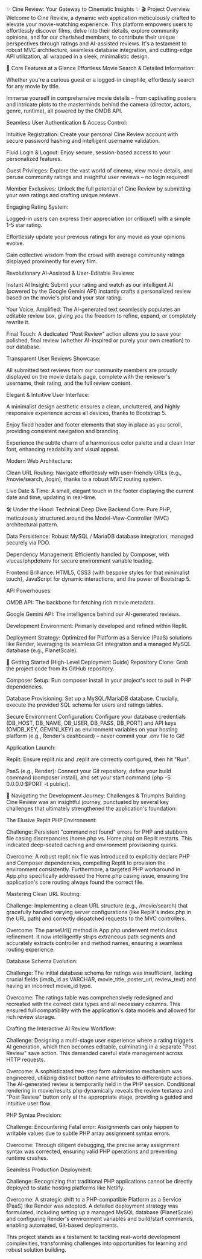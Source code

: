 ✨ Cine Review: Your Gateway to Cinematic Insights ✨
🎬 Project Overview
Welcome to Cine Review, a dynamic web application meticulously crafted to elevate your movie-watching experience. This platform empowers users to effortlessly discover films, delve into their details, explore community opinions, and for our cherished members, to contribute their unique perspectives through ratings and AI-assisted reviews. It's a testament to robust MVC architecture, seamless database integration, and cutting-edge API utilization, all wrapped in a sleek, minimalistic design.

🌟 Core Features at a Glance
Effortless Movie Search & Detailed Information:

Whether you're a curious guest or a logged-in cinephile, effortlessly search for any movie by title.

Immerse yourself in comprehensive movie details – from captivating posters and intricate plots to the masterminds behind the camera (director, actors, genre, runtime), all powered by the OMDB API.

Seamless User Authentication & Access Control:

Intuitive Registration: Create your personal Cine Review account with secure password hashing and intelligent username validation.

Fluid Login & Logout: Enjoy secure, session-based access to your personalized features.

Guest Privileges: Explore the vast world of cinema, view movie details, and peruse community ratings and insightful user reviews – no login required!

Member Exclusives: Unlock the full potential of Cine Review by submitting your own ratings and crafting unique reviews.

Engaging Rating System:

Logged-in users can express their appreciation (or critique!) with a simple 1-5 star rating.

Effortlessly update your previous ratings for any movie as your opinions evolve.

Gain collective wisdom from the crowd with average community ratings displayed prominently for every film.

Revolutionary AI-Assisted & User-Editable Reviews:

Instant AI Insight: Submit your rating and watch as our intelligent AI (powered by the Google Gemini API) instantly crafts a personalized review based on the movie's plot and your star rating.

Your Voice, Amplified: The AI-generated text seamlessly populates an editable review box, giving you the freedom to refine, expand, or completely rewrite it.

Final Touch: A dedicated "Post Review" action allows you to save your polished, final review (whether AI-inspired or purely your own creation) to our database.

Transparent User Reviews Showcase:

All submitted text reviews from our community members are proudly displayed on the movie details page, complete with the reviewer's username, their rating, and the full review content.

Elegant & Intuitive User Interface:

A minimalist design aesthetic ensures a clean, uncluttered, and highly responsive experience across all devices, thanks to Bootstrap 5.

Enjoy fixed header and footer elements that stay in place as you scroll, providing consistent navigation and branding.

Experience the subtle charm of a harmonious color palette and a clean Inter font, enhancing readability and visual appeal.

Modern Web Architecture:

Clean URL Routing: Navigate effortlessly with user-friendly URLs (e.g., /movie/search, /login), thanks to a robust MVC routing system.

Live Date & Time: A small, elegant touch in the footer displaying the current date and time, updating in real-time.

🛠️ Under the Hood: Technical Deep Dive
Backend Core: Pure PHP, meticulously structured around the Model-View-Controller (MVC) architectural pattern.

Data Persistence: Robust MySQL / MariaDB database integration, managed securely via PDO.

Dependency Management: Efficiently handled by Composer, with vlucas/phpdotenv for secure environment variable loading.

Frontend Brilliance: HTML5, CSS3 (with bespoke styles for that minimalist touch), JavaScript for dynamic interactions, and the power of Bootstrap 5.

API Powerhouses:

OMDB API: The backbone for fetching rich movie metadata.

Google Gemini API: The intelligence behind our AI-generated reviews.

Development Environment: Primarily developed and refined within Replit.

Deployment Strategy: Optimized for Platform as a Service (PaaS) solutions like Render, leveraging its seamless Git integration and a managed MySQL database (e.g., PlanetScale).

🚀 Getting Started (High-Level Deployment Guide)
Repository Clone: Grab the project code from its GitHub repository.

Composer Setup: Run composer install in your project's root to pull in PHP dependencies.

Database Provisioning: Set up a MySQL/MariaDB database. Crucially, execute the provided SQL schema for users and ratings tables.

Secure Environment Configuration: Configure your database credentials (DB_HOST, DB_NAME, DB_USER, DB_PASS, DB_PORT) and API keys (OMDB_KEY, GEMINI_KEY) as environment variables on your hosting platform (e.g., Render's dashboard) – never commit your .env file to Git!

Application Launch:

Replit: Ensure replit.nix and .replit are correctly configured, then hit "Run".

PaaS (e.g., Render): Connect your Git repository, define your build command (composer install), and set your start command (php -S 0.0.0.0:$PORT -t public/).

🚧 Navigating the Development Journey: Challenges & Triumphs
Building Cine Review was an insightful journey, punctuated by several key challenges that ultimately strengthened the application's foundation:

The Elusive Replit PHP Environment:

Challenge: Persistent "command not found" errors for PHP and stubborn file casing discrepancies (home.php vs. Home.php) on Replit restarts. This indicated deep-seated caching and environment provisioning quirks.

Overcome: A robust replit.nix file was introduced to explicitly declare PHP and Composer dependencies, compelling Replit to provision the environment consistently. Furthermore, a targeted PHP workaround in App.php specifically addressed the Home.php casing issue, ensuring the application's core routing always found the correct file.

Mastering Clean URL Routing:

Challenge: Implementing a clean URL structure (e.g., /movie/search) that gracefully handled varying server configurations (like Replit's index.php in the URL path) and correctly dispatched requests to the MVC controllers.

Overcome: The parseUrl() method in App.php underwent meticulous refinement. It now intelligently strips extraneous path segments and accurately extracts controller and method names, ensuring a seamless routing experience.

Database Schema Evolution:

Challenge: The initial database schema for ratings was insufficient, lacking crucial fields (imdb_id as VARCHAR, movie_title, poster_url, review_text) and having an incorrect movie_id type.

Overcome: The ratings table was comprehensively redesigned and recreated with the correct data types and all necessary columns. This ensured full compatibility with the application's data models and allowed for rich review storage.

Crafting the Interactive AI Review Workflow:

Challenge: Designing a multi-stage user experience where a rating triggers AI generation, which then becomes editable, culminating in a separate "Post Review" save action. This demanded careful state management across HTTP requests.

Overcome: A sophisticated two-step form submission mechanism was engineered, utilizing distinct button name attributes to differentiate actions. The AI-generated review is temporarily held in the PHP session. Conditional rendering in movie/results.php dynamically reveals the review textarea and "Post Review" button only at the appropriate stage, providing a guided and intuitive user flow.

PHP Syntax Precision:

Challenge: Encountering Fatal error: Assignments can only happen to writable values due to subtle PHP array assignment syntax errors.

Overcome: Through diligent debugging, the precise array assignment syntax was corrected, ensuring valid PHP operations and preventing runtime crashes.

Seamless Production Deployment:

Challenge: Recognizing that traditional PHP applications cannot be directly deployed to static hosting platforms like Netlify.

Overcome: A strategic shift to a PHP-compatible Platform as a Service (PaaS) like Render was adopted. A detailed deployment strategy was formulated, including setting up a managed MySQL database (PlanetScale) and configuring Render's environment variables and build/start commands, enabling automated, Git-based deployments.

This project stands as a testament to tackling real-world development complexities, transforming challenges into opportunities for learning and robust solution building.
